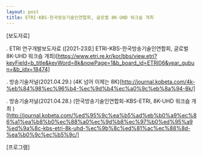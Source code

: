 ```yaml
---
layout: post
title: ETRI-KBS-한국방송기술인연합회, 글로벌 8K-UHD 워크숍 개최
---
```


[보도자료]

. ETRI 연구개발보도자료 ([2021-23호] ETRI-KBS-한국방송기술인연합회, 글로벌 8K-UHD 워크숍 개최)[https://www.etri.re.kr/kor/bbs/view.etri?keyField=b_title&keyWord=8k&nowPage=1&b_board_id=ETRI06&year_gubun=&b_idx=18474]

. 방송기술저널(2021.04.29.) (4K 넘어 이제는 8K)[http://journal.kobeta.com/4k-%eb%84%98%ec%96%b4-%ec%9d%b4%ec%a0%9c%eb%8a%94-8k/]

. 방송기술저널(2021.04.28.) (한국방송기술인연합회-KBS-ETRI, 8K-UHD 워크숍 개최
)[http://journal.kobeta.com/%ed%95%9c%ea%b5%ad%eb%b0%a9%ec%86%a1%ea%b8%b0%ec%88%a0%ec%9d%b8%ec%97%b0%ed%95%a9%ed%9a%8c-kbs-etri-8k-uhd-%ec%9b%8c%ed%81%ac%ec%88%8d-%ea%b0%9c%ec%b5%9c/]

[프로그램]


